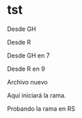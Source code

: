 # tst

Desde GH

Desde R

Desde GH en 7

Desde R en 9

Archivo nuevo


Aquí iniciará la rama.

Probando la rama en RS

[comment]: # (This actually is the most platform independent comment)

[//]: # (This may be the most platform independent comment)

